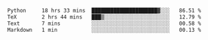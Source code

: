 <!--START_SECTION:waka-->

```txt
Python     18 hrs 33 mins  █████████████████████▓░░░   86.51 %
TeX        2 hrs 44 mins   ███▒░░░░░░░░░░░░░░░░░░░░░   12.79 %
Text       7 mins          ░░░░░░░░░░░░░░░░░░░░░░░░░   00.58 %
Markdown   1 min           ░░░░░░░░░░░░░░░░░░░░░░░░░   00.13 %
```

<!--END_SECTION:waka-->
